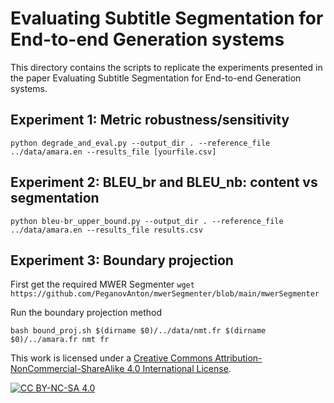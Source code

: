 # Evaluating Subtitle Segmentation for End-to-end Generation systems

This directory contains the scripts to replicate the experiments presented in the paper Evaluating Subtitle Segmentation for End-to-end Generation systems.

## Experiment 1: Metric robustness/sensitivity
```
python degrade_and_eval.py --output_dir . --reference_file ../data/amara.en --results_file [yourfile.csv]
```

## Experiment 2: BLEU_br and BLEU_nb: content vs segmentation
```
python bleu-br_upper_bound.py --output_dir . --reference_file ../data/amara.en --results_file results.csv
```

## Experiment 3: Boundary projection
First get the required MWER Segmenter
```wget https://github.com/PeganovAnton/mwerSegmenter/blob/main/mwerSegmenter```

Run the boundary projection method
```
bash bound_proj.sh $(dirname $0)/../data/nmt.fr $(dirname $0)/../amara.fr nmt fr
```


This work is licensed under a
[Creative Commons Attribution-NonCommercial-ShareAlike 4.0 International License][cc-by-nc-sa].

[![CC BY-NC-SA 4.0][cc-by-nc-sa-image]][cc-by-nc-sa]

[cc-by-nc-sa]: http://creativecommons.org/licenses/by-nc-sa/4.0/
[cc-by-nc-sa-image]: https://licensebuttons.net/l/by-nc-sa/4.0/88x31.png
[cc-by-nc-sa-shield]: https://img.shields.io/badge/License-CC%20BY--NC--SA%204.0-lightgrey.svg
